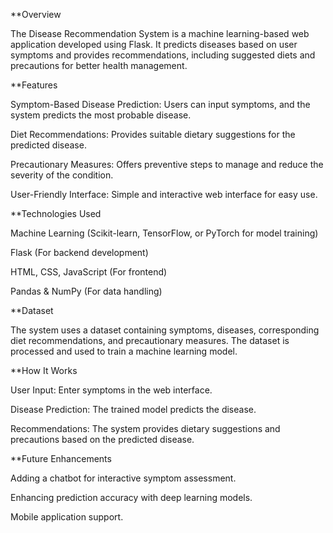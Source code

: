 **Overview

The Disease Recommendation System is a machine learning-based web application developed using Flask. It predicts diseases based on user symptoms and provides recommendations, including suggested diets and precautions for better health management.

**Features

Symptom-Based Disease Prediction: Users can input symptoms, and the system predicts the most probable disease.

Diet Recommendations: Provides suitable dietary suggestions for the predicted disease.

Precautionary Measures: Offers preventive steps to manage and reduce the severity of the condition.

User-Friendly Interface: Simple and interactive web interface for easy use.

**Technologies Used

Machine Learning (Scikit-learn, TensorFlow, or PyTorch for model training)

Flask (For backend development)

HTML, CSS, JavaScript (For frontend)

Pandas & NumPy (For data handling)


**Dataset

The system uses a dataset containing symptoms, diseases, corresponding diet recommendations, and precautionary measures. The dataset is processed and used to train a machine learning model.

**How It Works

User Input: Enter symptoms in the web interface.

Disease Prediction: The trained model predicts the disease.

Recommendations: The system provides dietary suggestions and precautions based on the predicted disease.


**Future Enhancements

Adding a chatbot for interactive symptom assessment.

Enhancing prediction accuracy with deep learning models.

Mobile application support.





